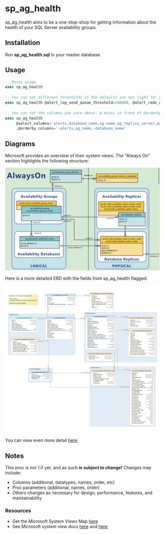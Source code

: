 # sp_ag_health

sp_ag_health aims to be a one-stop-shop for getting information about the health
of your SQL Server availability groups.

## Installation

Run **sp_ag_health.sql** in your master database.

## Usage

```sql
-- Basic usage
exec sp_ag_health

-- You can set different thresholds if the defaults are not right for your environment
exec sp_ag_health @alert_log_send_queue_threshold=200000, @alert_redo_queue_threshold=200000

-- You can set the columns you care about. A minus in front of @orderby_columns means sort desc
exec sp_ag_health
     @select_columns='alerts,database_name,ag_name,ag_replica_server,ag_replica_role,log_send_queue_size_kb,redo_queue_size_kb'
     ,@orderby_columns='-alerts,ag_name,-database_name'
```

## Diagrams

Microsoft provides an overview of their system views. The "Always On" section
highlights the following structure:

![System Views Map Always On][overview-erd]

Here is a more detailed ERD with the fields from sp_ag_health flagged.

![AlwaysOn][detail-erd]

You can view even more detail [here][very-detailed-erd].

## Notes

This proc is not 1.0 yet, and as such **is subject to change!** Changes may
include:

- Columns (additional, datatypes, names, order, etc)
- Proc parameters (additional, names, order)
- Others changes as necessary for design, performance, features, and maintainability

### Resources

- Get the Microsoft System Views Map [here][ms-system-views-map]
- See Microsoft system view docs [here][ms-docs1] and [here][ms-docs2]

[ms-system-views-map]: https://www.microsoft.com/en-us/download/details.aspx?id=39083
[ms-docs1]: https://docs.microsoft.com/en-us/sql/relational-databases/system-catalog-views/always-on-availability-groups-catalog-views-transact-sql?view=sql-server-2017
[ms-docs2]: https://docs.microsoft.com/en-us/sql/relational-databases/system-dynamic-management-views/always-on-availability-groups-dynamic-management-views-functions?view=sql-server-2017
[overview-erd]: https://raw.githubusercontent.com/mattmc3/sp_ag_health/master/erd/System%20Views%20Map%20Always%20On.png
[detail-erd]: https://raw.githubusercontent.com/mattmc3/sp_ag_health/master/erd/AlwaysOn.png
[very-detailed-erd]: https://cdn.rawgit.com/mattmc3/sp_ag_health/master/erd/AlwaysOn.html

